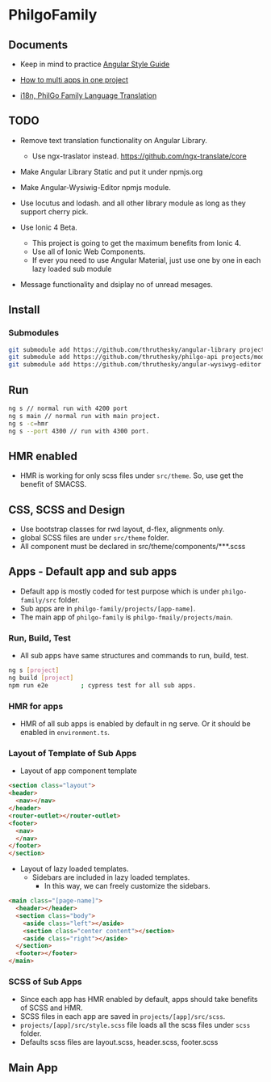# PhilgoFamily

## Documents

* Keep in mind to practice [Angular Style Guide](https://angular.io/guide/styleguide)
* [How to multi apps in one project](https://docs.google.com/document/d/1UWgKjXkYA8kRwG9D71dSFdQ6iub93s6rLrCQTC0lPJs/edit#heading=h.ug0xdvs41gaw)

* [i18n, PhilGo Family Language Translation](https://docs.google.com/spreadsheets/d/1lhS8UV1BfVT5voJl2oQd-F8Kx5YiSjSVmqPnaimexyw/edit#gid=0)

## TODO

* Remove text translation functionality on Angular Library.
  * Use ngx-traslator instead. https://github.com/ngx-translate/core
* Make Angular Library Static and put it under npmjs.org
* Make Angular-Wysiwig-Editor npmjs module.
* Use locutus and lodash. and all other library module as long as they support cherry pick.

* Use Ionic 4 Beta.
  * This project is going to get the maximum benefits from Ionic 4.
  * Use all of Ionic Web Components.
  * If ever you need to use Angular Material, just use one by one in each lazy loaded sub module
* Message functionality and dsiplay no of unread mesages.

## Install

### Submodules

```` sh
git submodule add https://github.com/thruthesky/angular-library projects/modules/angular-library
git submodule add https://github.com/thruthesky/philgo-api projects/modules/philgo-api
git submodule add https://github.com/thruthesky/angular-wysiwyg-editor projects/modules/angular-wysiwyg-editor
````

## Run

```` sh
ng s // normal run with 4200 port
ng s main // normal run with main project.
ng s -c=hmr
ng s --port 4300 // run with 4300 port.
````

## HMR enabled

* HMR is working for only scss files under `src/theme`.
  So, use get the benefit of SMACSS.

## CSS, SCSS and Design

* Use bootstrap classes for rwd layout, d-flex, alignments only.
* global SCSS files are under `src/theme` folder.
* All component must be declared in src/theme/components/***.scss

## Apps - Default app and sub apps

* Default app is mostly coded for test purpose which is under `philgo-family/src` folder.
* Sub apps are in `philgo-family/projects/[app-name]`.
* The main app of `philgo-family` is `philgo-fmaily/projects/main`.

### Run, Build, Test

* All sub apps have same structures and commands to run, build, test.

```` sh
ng s [project]
ng build [project]
npm run e2e         ; cypress test for all sub apps.
````

### HMR for apps

* HMR of all sub apps is enabled by default in ng serve.
  Or it should be enabled in `environment.ts`.

### Layout of Template of Sub Apps

* Layout of app component template

```` html
<section class="layout">
<header>
  <nav></nav>
</header>
<router-outlet></router-outlet>
<footer>
  <nav>
  </nav>
</footer>
</section>
````

* Layout of lazy loaded templates.
  * Sidebars are included in lazy loaded templates.
    * In this way, we can freely customize the sidebars.

```` html
<main class="[page-name]">
  <header></header>
  <section class="body">
    <aside class="left"></aside>
    <section class="center content"></section>
    <aside class="right"></aside>
  </section>
  <footer></footer>
</main>
````

### SCSS of Sub Apps

* Since each app has HMR enabled by default, apps should take benefits of SCSS and HMR.
* SCSS files in each app are saved in `projects/[app]/src/scss`.
* `projects/[app]/src/style.scss` file loads all the scss files under `scss` folder.
* Defaults scss files are layout.scss, header.scss, footer.scss

## Main App
